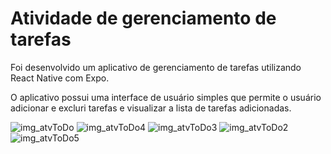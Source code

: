 # Atividade de gerenciamento de tarefas

Foi desenvolvido um aplicativo de gerenciamento de tarefas utilizando React Native com Expo.

O aplicativo possui uma interface de usuário simples que permite o usuário adicionar e excluri tarefas e visualizar a lista de tarefas adicionadas.

![img_atvToDo](https://github.com/user-attachments/assets/6344f0d7-0e10-4a73-abdb-5822c6ce303a)
![img_atvToDo4](https://github.com/user-attachments/assets/31859e13-5328-4856-8257-81ac41f31432)
![img_atvToDo3](https://github.com/user-attachments/assets/994a8f35-65da-4cfa-93a0-c972b11fc110)
![img_atvToDo2](https://github.com/user-attachments/assets/c3d3525d-0516-47b2-937f-a5d42e258388)
![img_atvToDo5](https://github.com/user-attachments/assets/1a79d314-41c4-4778-804f-a21eac49edd6)

